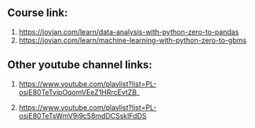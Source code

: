 ## Course link:

1. https://jovian.com/learn/data-analysis-with-python-zero-to-pandas 
2. https://jovian.com/learn/machine-learning-with-python-zero-to-gbms

## Other youtube channel links:

1.  https://www.youtube.com/playlist?list=PL-osiE80TeTvipOqomVEeZ1HRrcEvtZB_ 

2.  https://www.youtube.com/playlist?list=PL-osiE80TeTsWmV9i9c58mdDCSskIFdDS
